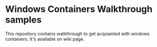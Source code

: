 # Windows Containers Walkthrough samples

This repository contains walkthrough to get acquianted with windows containers. It's available on wiki page.
